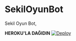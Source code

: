 # SekilOyunBot
Sekil Oyun Bot,

<b>HEROKU'LA DAĞIDIN</b>
[![Deploy](https://www.herokucdn.com/deploy/button.svg)](https://heroku.com/deploy?template=https://github.com/Theferid/Texminbot.git)
